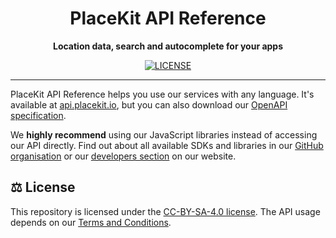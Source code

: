 <h1 align="center">
  PlaceKit API Reference
</h1>

<p align="center">
  <b>Location data, search and autocomplete for your apps</b>
</p>

<div align="center">

  [![LICENSE](https://img.shields.io/github/license/placekit/api-reference?style=flat-square)](https://creativecommons.org/licenses/by-sa/4.0/)
  
</div>

---

PlaceKit API Reference helps you use our services with any language.
It's available at [api.placekit.io](https://api.placekit.io), but you can also download our [OpenAPI specification](./openapi.yml).

We **highly recommend** using our JavaScript libraries instead of accessing our API directly.
Find out about all available SDKs and libraries in our [GitHub organisation](https://github.com/placekit) or our [developers section](https://placekit.io/developers) on our website.

## ⚖️ License

This repository is licensed under the [CC-BY-SA-4.0 license](https://creativecommons.org/licenses/by-sa/4.0/).
The API usage depends on our [Terms and Conditions](https://placekit.io/terms). 